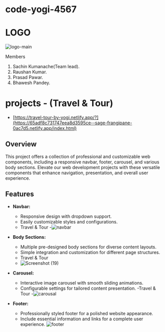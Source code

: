 # code-yogi-4567
# LOGO
![logo-main](https://github.com/sachinkumanache/code-yogi-4567/assets/150121687/830d5bdd-9af5-4b21-9f00-cf754433fbc4)


Members 
1. Sachin Kumanache(Team lead).
2. Raushan Kumar.
3. Prasad Pawar.
4. Bhawesh Pandey.

# projects - (Travel & Tour)
* [https://travel-tour-by-yogi.netlify.app/?](https://65adf8c731747eea8d3595ce--sage-frangipane-0ac7d5.netlify.app/index.html)
## Overview
This project offers a collection of professional and customizable web components, including a responsive navbar, footer, carousel, and various body sections. Elevate our web development projects with these versatile components that enhance navigation, presentation, and overall user experience.
  
## Features
- **Navbar:**
  - Responsive design with dropdown support.
  - Easily customizable styles and configurations.
  - Travel & Tour
  -![navbar](https://github.com/sachinkumanache/code-yogi-4567/assets/150121687/c8c9fe0e-3906-4adf-8e93-d411f7415e02)


- **Body Sections:**
  - Multiple pre-designed body sections for diverse content layouts.
  - Simple integration and customization for different page structures.
  - Travel & Tour
  - ![Screenshot (19)](https://github.com/sachinkumanache/code-yogi-4567/assets/150121687/4477935b-bce8-4c15-8ec9-da4717231b05)

- **Carousel:**
  - Interactive image carousel with smooth sliding animations.
  - Configurable settings for tailored content presentation.
  -Travel & Tour
  -![carousal](https://github.com/sachinkumanache/code-yogi-4567/assets/150121687/670ae5bb-5497-478b-8fd7-693f57bb56a0)


- **Footer:**
  - Professionally styled footer for a polished website appearance.
  - Include essential information and links for a complete user experience.
   ![footer](https://github.com/sachinkumanache/code-yogi-4567/assets/150121687/db6743c7-47cb-453a-9bf3-5d9e6901c7f1)

